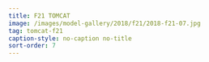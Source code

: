 ```yaml
---
title: F21 TOMCAT
image: /images/model-gallery/2018/f21/2018-f21-07.jpg
tag: tomcat-f21
caption-style: no-caption no-title
sort-order: 7
---
```

